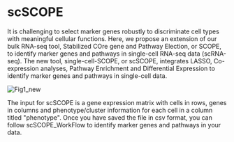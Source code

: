 # scSCOPE
It is challenging to select marker genes robustly to discriminate cell types with meaningful cellular functions. Here, we propose an extension of our bulk RNA-seq tool, Stabilized COre gene and Pathway Election, or SCOPE, to identify marker genes and pathways in single-cell RNA-seq data (scRNA-seq). The new tool, single-cell-SCOPE, or scSCOPE, integrates LASSO, Co-expression analyses, Pathway Enrichment and Differential Expression to identify marker genes and pathways in single-cell data. 

![Fig1_new](https://github.com/QingrunZhangLab/scSCOPE/assets/66895308/ea6e3df0-abf1-45c4-b7e4-c9df31468e62)

The input for scSCOPE is a gene expression matrix with cells in rows, genes in columns and phenotype/cluster information for each cell in a column titled "phenotype". Once you have saved the file in csv format, you can follow scSCOPE_WorkFlow to identify marker genes and pathways in your data. 
